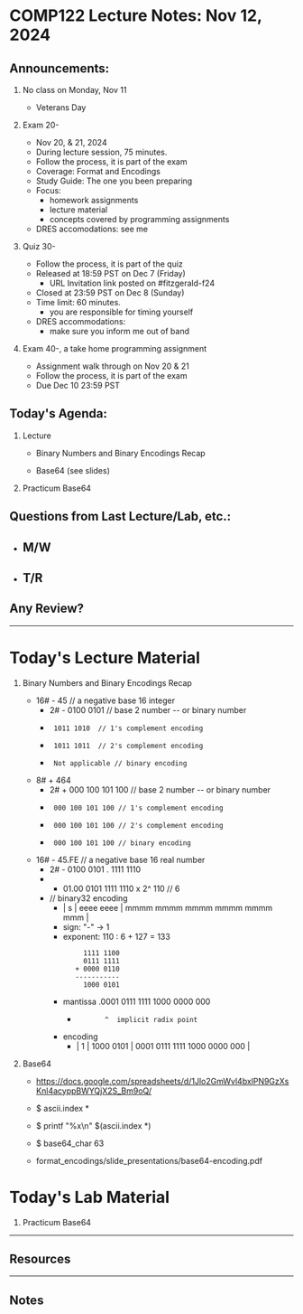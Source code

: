 # COMP122 Lecture Notes: Nov 12, 2024

## Announcements:

   1. No class on Monday, Nov 11
      - Veterans Day

   1. Exam 20-
      - Nov 20, & 21, 2024
      - During lecture session, 75 minutes. 
      - Follow the process, it is part of the exam
      - Coverage:  Format and Encodings
      - Study Guide: The one you been preparing
      - Focus: 
         - homework assignments
         - lecture material
         - concepts covered by programming assignments
      - DRES accomodations: see me

   1. Quiz 30-
      - Follow the process, it is part of the quiz
      - Released at 18:59 PST on Dec 7 (Friday)
        * URL Invitation link posted on #fitzgerald-f24
      - Closed at 23:59 PST on Dec 8 (Sunday)
      - Time limit: 60 minutes.
        * you are responsible for timing yourself
      - DRES accommodations:
        * make sure you inform me out of band

   1. Exam 40-, a take home programming assignment
      - Assignment walk through on Nov 20 & 21
      - Follow the process, it is part of the exam
      - Due Dec 10 23:59 PST


## Today's Agenda:

  1. Lecture
     * Binary Numbers and Binary Encodings Recap

     * Base64 (see slides)

  1. Practicum Base64

## Questions from Last Lecture/Lab, etc.:
   * M/W
     - 

   * T/R
     - 


## Any Review?

---
# Today's Lecture Material

  1. Binary Numbers and Binary Encodings Recap
     -  16# - 45   //  a negative base 16 integer
        - 2# - 0100 0101  // base 2 number -- or binary number
        -      1011 1010  // 1's complement encoding
        -      1011 1011  // 2's complement encoding
        -      Not applicable // binary encoding
     -  8# + 464
        - 2# + 000 100 101 100 // base 2 number -- or binary number
        -      000 100 101 100 // 1's complement encoding
        -      000 100 101 100 // 2's complement encoding
        -      000 100 101 100 // binary encoding

     -  16# - 45.FE // a negative base 16 real number
        - 2# - 0100 0101 . 1111 1110
        -    - 01.00 0101  1111 1110  x 2^ 110  // 6
        - // binary32 encoding
          - | s | eeee eeee | mmmm mmmm mmmm mmmm mmmm mmm |
          - sign: "-" -> 1
          - exponent: 110 : 6 + 127 = 133 
             ``` 
                  1111 1100
                  0111 1111
                + 0000 0110
                -----------
                  1000 0101
             ```  
          - mantissa     .0001 0111 1111 1000 0000 000       
            *            ^  implicit radix point
          - encoding
            - | 1 | 1000 0101 | 0001 0111 1111 1000 0000 000 |



  1. Base64
     - https://docs.google.com/spreadsheets/d/1Jlo2GmWvl4bxlPN9GzXsKnl4acyppBWYQjX2S_Bm9oQ/

     - $ ascii.index \*
     - $ printf "%x\n" $(ascii.index \*)
     - $ base64_char 63

     - format_encodings/slide_presentations/base64-encoding.pdf


# Today's Lab Material

  1. Practicum Base64

  


---
## Resources


---
<!-- This section for student's to place their own notes. -->
<!-- This section will not be updated by the Professor.   -->

## Notes  


